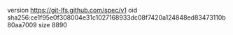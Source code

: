 version https://git-lfs.github.com/spec/v1
oid sha256:ce1f95e0f308004e31c1027168933dc08f7420a124848ed83473110b80aa7009
size 8890

